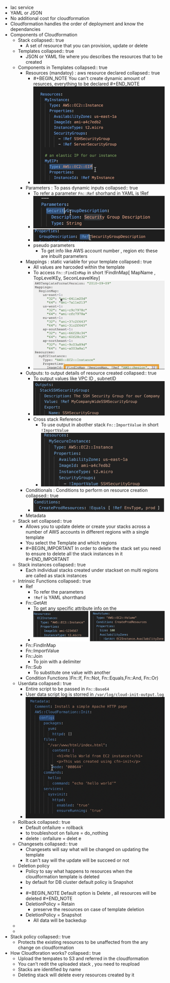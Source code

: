 - Iac service
- YAML or JSON
- No additional cost for cloudformation
- Cloudformation handles the order of deployment and know the dependancies
- Components of Cloudformation
	- Stack
	  collapsed:: true
		- A set of resource that you can provision, update or delete
	- Templates
	  collapsed:: true
		- JSON or YAML file where you describes the resources that to be created
	- Components in Templates
	  collapsed:: true
		- Resources (mandatoy) : aws resource declared
		  collapsed:: true
			- #+BEGIN_NOTE
			  You can't create dynamic amount of resurces, everything to be declared
			  #+END_NOTE
			- ![image.png](../assets/image_1653202453124_0.png)
		- Parameters : To pass dynamic inputs
		  collapsed:: true
			- To refer a parameter  `Fn::Ref` shorhand in YAML is !Ref
			- ![image.png](../assets/image_1653201890761_0.png)
			- ![image.png](../assets/image_1653201849794_0.png)
			- pseudo parameters
				- To get info like AWS account number , region etc these are inbuilt parameters
		- Mappings : static variable for your template
		  collapsed:: true
			- All values are harcoded within the template
			- To access `Fn::FindInMap` in short !FindInMap[ MapName , TopLevelKEy, SeconLeavelKey]
			- ![image.png](../assets/image_1653202723571_0.png)
		- Outputs: to output details of resource created
		  collapsed:: true
			- To output values like VPC ID , subnetID
			- ![image.png](../assets/image_1653202804013_0.png)
			- Cross stack Reference
				- To use output in abother stack `Fn::ImportValue` in short `!ImportValue`
				- ![image.png](../assets/image_1653202938255_0.png)
		- Conditionals : Conditions to perform on resource creation
		  collapsed:: true
			- ![image.png](../assets/image_1653202973518_0.png)
		- Metadata
	- Stack set
	  collapsed:: true
		- Allows you to update delete or create your stacks across a number of AWS accounts in different regions with a single template
		- You select the Template and which regions
		- #+BEGIN_IMPORTANT
		  In order to delete the stack set you need to ensure to delete all the stack instances in it
		  #+END_IMPORTANT
	- Stack instances
	  collapsed:: true
		- Each individual stacks created under stackset on multi regions are called as stack instances
	- Intrinsic Functions
	  collapsed:: true
		- Ref
			- To refer the parameters
			- `!Ref` is YAML shorrthand
		- Fn::GetAtt
			- To get any specific attribute info on the
			- ![image.png](../assets/image_1653203283123_0.png)
		- Fn::FindInMap
		- Fn::ImportValue
		- Fn::Join
			- To join with a delimiter
		- Fn::Sub
			- To substitute one value with another
		- Condition Functions )Fn::If, Fn::Not, Fn::Equals,Fn::And, Fn::Or)
	- Userdata
	  collapsed:: true
		- Entire script to be passed in `Fn::Base64`
		- User data script log is storred in `/var/log/cloud-init-output.log`
		- ![image.png](../assets/image_1653204588193_0.png)
	- Rollback
	  collapsed:: true
		- Default onfailure = rollback
		- to troubleshoot on failure = do_nothing
		- delete : onfailure = delet e
	- Changesets
	  collapsed:: true
		- Changesets will say what will be changed on updating the template
		- It can't say will the update will be succeed or not
	- Deletion policy
		- Policy to say what happens to resources when the cloudformation template is deleted
		- by default for DB cluster default policy is Snapshot
		-
		- #+BEGIN_NOTE
		  Default option is Delete , all resources will be deleted
		  #+END_NOTE
		- DeletionPolicy = Retain
			- preserve the resources on case of template deletion
		- DeletionPolicy = Snapshot
			- All data will be backedup
	-
	-
- Stack policy
  collapsed:: true
	- Protects the existing resources to be unaffected from the any change on cloudformation
- How Cloudforation works?
  collapsed:: true
	- Upload the tempates to S3 and referred in the cloudformation
	- You can't redit the uploaded stack , you need to reupload
	- Stacks are identified by name
	- Deleting stack will delete every resources created by it